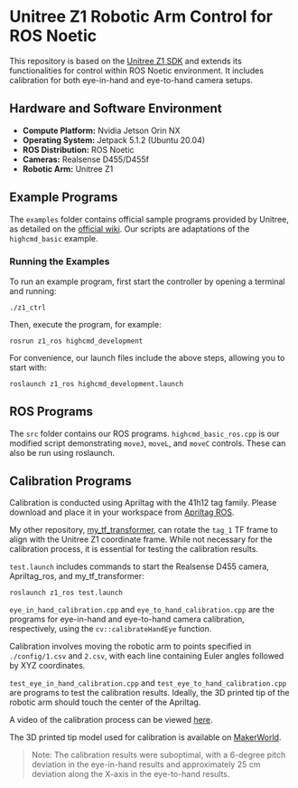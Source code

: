 # Unitree Z1 Robotic Arm Control for ROS Noetic

This repository is based on the [Unitree Z1 SDK](https://github.com/unitreerobotics/z1_sdk) and extends its functionalities for control within ROS Noetic environment. It includes calibration for both eye-in-hand and eye-to-hand camera setups.

## Hardware and Software Environment

- **Compute Platform:** Nvidia Jetson Orin NX
- **Operating System:** Jetpack 5.1.2 (Ubuntu 20.04)
- **ROS Distribution:** ROS Noetic
- **Cameras:** Realsense D455/D455f
- **Robotic Arm:** Unitree Z1

## Example Programs

The `examples` folder contains official sample programs provided by Unitree, as detailed on the [official wiki](https://dev-z1.cn.unitree.com/%E6%9C%BA%E6%A2%B0%E8%87%82%E4%BD%BF%E7%94%A8/SDK%E4%BB%8B%E7%BB%8D.html#22-examples). Our scripts are adaptations of the `highcmd_basic` example.

### Running the Examples

To run an example program, first start the controller by opening a terminal and running:

```shell
./z1_ctrl
```

Then, execute the program, for example:

```shell
rosrun z1_ros highcmd_development
```

For convenience, our launch files include the above steps, allowing you to start with:

```shell
roslaunch z1_ros highcmd_development.launch
```

## ROS Programs

The `src` folder contains our ROS programs. `highcmd_basic_ros.cpp` is our modified script demonstrating `moveJ`, `moveL`, and `moveC` controls. These can also be run using roslaunch.

## Calibration Programs

Calibration is conducted using Apriltag with the 41h12 tag family. Please download and place it in your workspace from [Apriltag ROS](https://github.com/AprilRobotics/apriltag_ros).

My other repository, [my_tf_transformer](https://github.com/4399chen/my_tf_transformer), can rotate the `tag_1` TF frame to align with the Unitree Z1 coordinate frame. While not necessary for the calibration process, it is essential for testing the calibration results.

`test.launch` includes commands to start the Realsense D455 camera, Apriltag_ros, and my_tf_transformer:

```shell
roslaunch z1_ros test.launch
```

`eye_in_hand_calibration.cpp` and `eye_to_hand_calibration.cpp` are the programs for eye-in-hand and eye-to-hand camera calibration, respectively, using the `cv::calibrateHandEye` function.

Calibration involves moving the robotic arm to points specified in `./config/1.csv` and `2.csv`, with each line containing Euler angles followed by XYZ coordinates.

`test_eye_in_hand_calibration.cpp` and `test_eye_to_hand_calibration.cpp` are programs to test the calibration results. Ideally, the 3D printed tip of the robotic arm should touch the center of the Apriltag.

A video of the calibration process can be viewed [here](https://www.bilibili.com/video/BV1Px4y1a7cZ/).

The 3D printed tip model used for calibration is available on [MakerWorld](https://makerworld.com/zh/models/430201#profileId-334619).

> Note: The calibration results were suboptimal, with a 6-degree pitch deviation in the eye-in-hand results and approximately 25 cm deviation along the X-axis in the eye-to-hand results.
